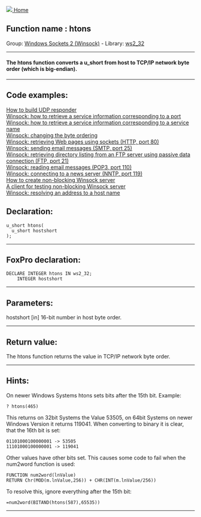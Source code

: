 [<img src="../../images/home.png"> Home ](https://github.com/VFPX/Win32API)  

## Function name : htons
Group: [Windows Sockets 2 (Winsock)](../../functions_group.md#Windows_Sockets_2_(Winsock))  -  Library: [ws2_32](../../Libraries.md#ws2_32)  
***  


#### The htons function converts a u_short from host to TCP/IP network byte order (which is big-endian).
***  


## Code examples:
[How to build UDP responder](../../samples/sample_052.md)  
[Winsock: how to retrieve a service information corresponding to a port](../../samples/sample_219.md)  
[Winsock: how to retrieve a service information corresponding to a service name](../../samples/sample_220.md)  
[Winsock: changing the byte ordering](../../samples/sample_221.md)  
[Winsock: retrieving Web pages using sockets (HTTP, port 80)](../../samples/sample_383.md)  
[Winsock: sending email messages (SMTP, port 25)](../../samples/sample_385.md)  
[Winsock: retrieving directory listing from an FTP server using passive data connection (FTP, port 21)](../../samples/sample_386.md)  
[Winsock: reading email messages (POP3, port 110)](../../samples/sample_388.md)  
[Winsock: connecting to a news server (NNTP, port 119)](../../samples/sample_389.md)  
[How to create non-blocking Winsock server](../../samples/sample_412.md)  
[A client for testing non-blocking Winsock server](../../samples/sample_413.md)  
[Winsock: resolving an address to a host name](../../samples/sample_570.md)  

## Declaration:
```foxpro  
u_short htons(
  u_short hostshort
);  
```  
***  


## FoxPro declaration:
```foxpro  
DECLARE INTEGER htons IN ws2_32;
	INTEGER hostshort  
```  
***  


## Parameters:
hostshort 
[in] 16-bit number in host byte order.   
***  


## Return value:
The htons function returns the value in TCP/IP network byte order.  
***  

## Hints:
On newer Windows Systems htons sets bits after the 15th bit.
Example:
```foxpro  
? htons(465)
```
This returns on 32bit Systems the Value 53505, on 64bit Systems on newer Windows Version it returns 119041.
When converting to binary it is clear, that the 16th bit is set:
```
01101000100000001 -> 53505
11101000100000001 -> 119041
```

Other values have other bits set. This causes some code to fail when the num2word function is used:
```foxpro
FUNCTION num2word(lnValue)
RETURN Chr(MOD(m.lnValue,256)) + CHR(INT(m.lnValue/256))
```
To resolve this, ignore everything after the 15th bit:
```foxpro
=num2word(BITAND(htons(587),65535))
```

***  

